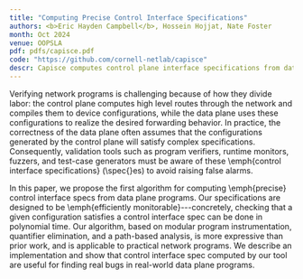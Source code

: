 ```yaml
---
title: "Computing Precise Control Interface Specifications"
authors: <b>Eric Hayden Campbell</b>, Hossein Hojjat, Nate Foster
month: Oct 2024
venue: OOPSLA
pdf: pdfs/capisce.pdf
code: "https://github.com/cornell-netlab/capisce"
descr: Capisce computes control plane interface specifications from data plane programs
---
```


Verifying network programs is challenging because of how they divide
labor: the control plane computes high level routes through the
network and compiles them to device configurations, while the data
plane uses these configurations to realize the desired forwarding
behavior. In practice, the correctness of the data plane often assumes
that the configurations generated by the control plane will satisfy
complex specifications. Consequently, validation tools such as program
verifiers, runtime monitors, fuzzers, and test-case generators must be
aware of these \emph{control interface specifications} (\spec{}es) to
avoid raising false alarms.
    
In this paper, we propose the first algorithm for computing
\emph{precise} control interface specs from data plane programs.  Our
specifications are designed to be \emph{efficiently
monitorable}---concretely, checking that a given configuration
satisfies a control interface spec can be done in polynomial time. Our algorithm,
based on modular program instrumentation, quantifier elimination, and
a path-based analysis, is more expressive than prior work, and is
applicable to practical network programs. We describe an implementation
and show that control interface spec computed by our tool are useful for finding
real bugs in real-world data plane programs.
